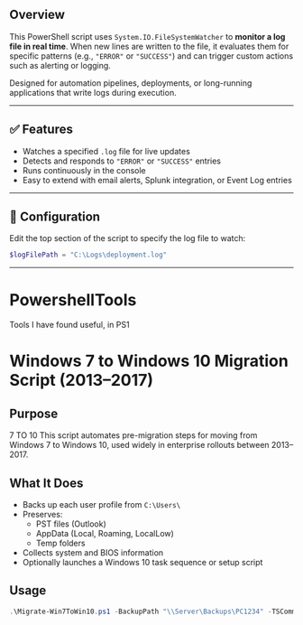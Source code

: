 ## Overview

This PowerShell script uses `System.IO.FileSystemWatcher` to **monitor a log file in real time**. When new lines are written to the file, it evaluates them for specific patterns (e.g., `"ERROR"` or `"SUCCESS"`) and can trigger custom actions such as alerting or logging.

Designed for automation pipelines, deployments, or long-running applications that write logs during execution.

---

## ✅ Features

- Watches a specified `.log` file for live updates
- Detects and responds to `"ERROR"` or `"SUCCESS"` entries
- Runs continuously in the console
- Easy to extend with email alerts, Splunk integration, or Event Log entries

---

## 🔧 Configuration

Edit the top section of the script to specify the log file to watch:

```powershell
$logFilePath = "C:\Logs\deployment.log"
```
______________________________________________________________________________________________________________________________________________________________________

# PowershellTools
Tools I have found useful, in PS1
# Windows 7 to Windows 10 Migration Script (2013–2017)

## Purpose
7 TO 10
This script automates pre-migration steps for moving from Windows 7 to Windows 10, used widely in enterprise rollouts between 2013–2017.

## What It Does

- Backs up each user profile from `C:\Users\`
- Preserves:
  - PST files (Outlook)
  - AppData (Local, Roaming, LocalLow)
  - Temp folders
- Collects system and BIOS information
- Optionally launches a Windows 10 task sequence or setup script

## Usage

```powershell
.\Migrate-Win7ToWin10.ps1 -BackupPath "\\Server\Backups\PC1234" -TSCommand "C:\Scripts\Start-Win10.cmd"
